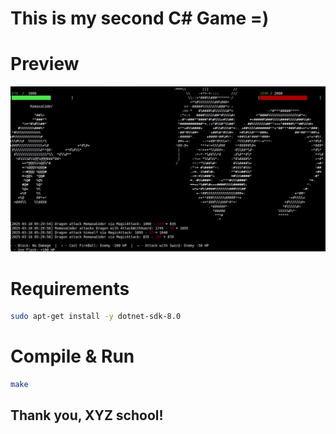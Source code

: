 # This is my second C# Game =)

# Preview
![Preview](https://github.com/makhnanov/c-sharp-first-game/blob/master/preview.jpg?raw=true)

# Requirements
```bash
sudo apt-get install -y dotnet-sdk-8.0
```

# Compile & Run
```bash
make
```

## Thank you, XYZ school! 
